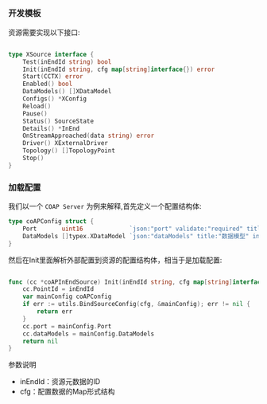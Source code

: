 ##

### 开发模板
资源需要实现以下接口:
```go

type XSource interface {
	Test(inEndId string) bool
	Init(inEndId string, cfg map[string]interface{}) error
	Start(CCTX) error
	Enabled() bool
	DataModels() []XDataModel
	Configs() *XConfig
	Reload()
	Pause()
	Status() SourceState
	Details() *InEnd
	OnStreamApproached(data string) error
	Driver() XExternalDriver
	Topology() []TopologyPoint
	Stop()
}

```
### 加载配置
我们以一个 `COAP Server` 为例来解释,首先定义一个配置结构体:
```go
type coAPConfig struct {
	Port       uint16             `json:"port" validate:"required" title:"端口" info:""`
	DataModels []typex.XDataModel `json:"dataModels" title:"数据模型" info:""`
}
```
然后在Init里面解析外部配置到资源的配置结构体，相当于是加载配置:
```go

func (cc *coAPInEndSource) Init(inEndId string, cfg map[string]interface{}) error {
	cc.PointId = inEndId
	var mainConfig coAPConfig
	if err := utils.BindSourceConfig(cfg, &mainConfig); err != nil {
		return err
	}
	cc.port = mainConfig.Port
	cc.dataModels = mainConfig.DataModels
	return nil
}
```
参数说明
- inEndId：资源元数据的ID
- cfg：配置数据的Map形式结构